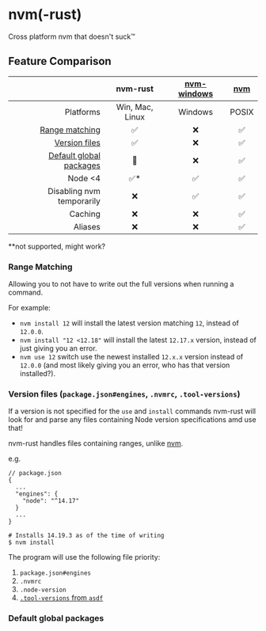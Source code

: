 # nvm(-rust)

Cross platform nvm that doesn't suck™

## Feature Comparison

|                                                     |  **nvm-rust**   | [nvm-windows](https://github.com/coreybutler/nvm-windows) | [nvm](https://github.com/nvm-sh/nvm) |
|----------------------------------------------------:|:---------------:|:---------------------------------------------------------:|:------------------------------------:|
|                                           Platforms | Win, Mac, Linux |                          Windows                          |                POSIX                 |
|                   [Range matching](#range-matching) |        ✅        |                             ❌                             |                  ✅                   |
|                             [Version files](#nvmrc) |        ✅        |                             ❌                             |                  ✅                   |
| [Default global packages](#default-global-packages) |       🔧        |                             ❌                             |                  ✅                   |
|                                             Node <4 |       ✅*        |                             ✅                             |                  ✅                   |
|                           Disabling nvm temporarily |        ❌        |                             ✅                             |                  ✅                   |
|                                             Caching |        ❌        |                             ❌                             |                  ✅                   |
|                                             Aliases |        ❌        |                             ❌                             |                  ✅                   |



**not supported, might work?

### Range Matching

Allowing you to not have to write out the full versions when running a command.

For example:

- `nvm install 12` will install the latest version matching `12`, instead of `12.0.0`.
- `nvm install "12 <12.18"` will install the latest `12.17.x` version, instead of just giving you an error.
- `nvm use 12` switch use the newest installed `12.x.x` version instead of `12.0.0` (and most likely giving you an error, who has that version installed?).

### Version files (`package.json#engines`, `.nvmrc`, `.tool-versions`)

If a version is not specified for the `use` and `install` commands nvm-rust will look for and parse any files containing Node version specifications amd use that!

nvm-rust handles files containing ranges, unlike [nvm](https://github.com/nvm-sh/nvm).

e.g.

```
// package.json
{
  ...
  "engines": {
    "node": "^14.17"
  }
  ...
}

# Installs 14.19.3 as of the time of writing
$ nvm install
```

The program will use the following file priority:

1. `package.json#engines`
2. `.nvmrc`
3. `.node-version`
4. [`.tool-versions` from `asdf`](https://asdf-vm.com/guide/getting-started.html#local)

### Default global packages
